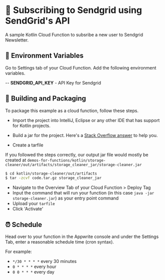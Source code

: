 # 🚮 Subscribing to Sendgrid using SendGrid's API

A sample Kotlin Cloud Function to subsribe a new user to Sendgrid Newsletter.

## 📝 Environment Variables

Go to Settings tab of your Cloud Function. Add the following environment variables.

-- **SENDGRID_API_KEY** - API Key for Sendgrid

## 🚀 Building and Packaging

To package this example as a cloud function, follow these steps.

- Import the project into IntelliJ, Eclipse or any other IDE that has support for Kotlin projects.

- Build a jar for the project. Here's a [Stack Overflow answer](https://stackoverflow.com/questions/1082580/how-to-build-jars-from-intellij-properly) to help you.

- Create a tarfile

If you followed the steps correctly, our output jar file would mostly be created at `demos-for-functions/kotlin/storage-cleaner/out/artifacts/storage_cleaner_jar/storage-cleaner.jar`

```bash
$ cd kotlin/storage-cleaner/out/artifacts
$ tar -zcvf code.tar.gz storage_cleaner_jar
```

- Navigate to the Overview Tab of your Cloud Function > Deploy Tag
- Input the command that will run your function (in this case `java -jar storage-cleaner.jar`) as your entry point command
- Upload your `tarfile`
- Click 'Activate'

## ⏰ Schedule

Head over to your function in the Appwrite console and under the Settings Tab, enter a reasonable schedule time (cron syntax).

For example:

- `*/30 * * * *` every 30 minutes
- `0 * * * *` every hour
- `0 0 * * *` every day
